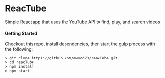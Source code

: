 # ReacTube

Simple React app that uses the YouTube API to find, play, and search videos

#### Getting Started
Checkout this repo, install dependencies, then start the gulp process with the following:

```
> git clone https://github.com/mwood23/reacTube.git
> cd reacTube
> npm install
> npm start
```
